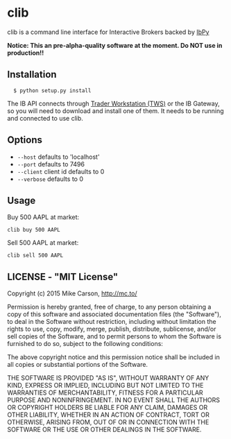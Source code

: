# clib

clib is a command line interface for Interactive Brokers backed by [IbPy](https://github.com/blampe/IbPy)

__Notice: This an pre-alpha-quality software at the moment. Do NOT use in production!!__

## Installation

	  $ python setup.py install

The IB API connects through [Trader Workstation (TWS)](http://www.interactivebrokers.com/en/?f=tws) or the IB Gateway, so you will need to download and install one of them.  It needs to be running and connected to use clib.

## Options
  
  - `--host` defaults to 'localhost'
  - `--port` defaults to 7496
  - `--client` client id defaults to 0
  - `--verbose` defaults to 0

## Usage

Buy 500 AAPL at market:

	clib buy 500 AAPL
	
Sell 500 AAPL at market:

	clib sell 500 AAPL

## LICENSE - "MIT License"

Copyright (c) 2015 Mike Carson, http://mc.to/

Permission is hereby granted, free of charge, to any person
obtaining a copy of this software and associated documentation
files (the "Software"), to deal in the Software without
restriction, including without limitation the rights to use,
copy, modify, merge, publish, distribute, sublicense, and/or sell
copies of the Software, and to permit persons to whom the
Software is furnished to do so, subject to the following
conditions:

The above copyright notice and this permission notice shall be
included in all copies or substantial portions of the Software.

THE SOFTWARE IS PROVIDED "AS IS", WITHOUT WARRANTY OF ANY KIND,
EXPRESS OR IMPLIED, INCLUDING BUT NOT LIMITED TO THE WARRANTIES
OF MERCHANTABILITY, FITNESS FOR A PARTICULAR PURPOSE AND
NONINFRINGEMENT. IN NO EVENT SHALL THE AUTHORS OR COPYRIGHT
HOLDERS BE LIABLE FOR ANY CLAIM, DAMAGES OR OTHER LIABILITY,
WHETHER IN AN ACTION OF CONTRACT, TORT OR OTHERWISE, ARISING
FROM, OUT OF OR IN CONNECTION WITH THE SOFTWARE OR THE USE OR
OTHER DEALINGS IN THE SOFTWARE.
